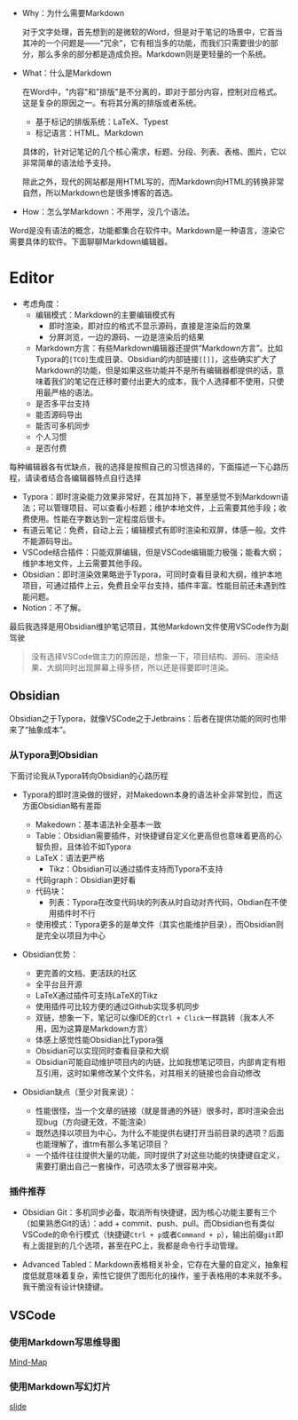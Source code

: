 + Why：为什么需要Markdown

	对于文字处理，首先想到的是微软的Word，但是对于笔记的场景中，它首当其冲的一个问题是——"冗余"，它有相当多的功能，而我们只需要很少的部分，那么多余的部分都是造成负担。Markdown则是更轻量的一个系统。

+ What：什么是Markdown

	在Word中，"内容"和"排版"是不分离的，即对于部分内容，控制对应格式。这是复杂的原因之一。有将其分离的排版或者系统。

	+ 基于标记的排版系统：LaTeX、Typest
	+ 标记语言：HTML、Markdown

	具体的，针对记笔记的几个核心需求，标题、分段、列表、表格、图片，它以非常简单的语法给予支持。

	除此之外，现代的网站都是用HTML写的，而Markdown向HTML的转换非常自然，所以Markdown也是很多博客的首选。

+ How：怎么学Markdown：不用学，没几个语法。

Word是没有语法的概念，功能都集合在软件中。Markdown是一种语言，渲染它需要具体的软件。下面聊聊Markdown编辑器。

# Editor

+ 考虑角度：
	+ 编辑模式：Markdown的主要编辑模式有
		+ 即时渲染，即对应的格式不显示源码，直接是渲染后的效果  
		+ 分屏浏览，一边的源码、一边是渲染后的结果
	+ Markdown方言：有些Markdown编辑器还提供“Markdown方言”。比如Typora的`[TCO]`生成目录、Obsidian的内部链接`[[]]`，这些确实扩大了Markdown的功能，但是如果这些功能并不是所有编辑器都提供的话，意味着我们的笔记在迁移时要付出更大的成本，我个人选择都不使用，只使用最严格的语法。
	+ 是否多平台支持
	+ 能否源码导出
	+ 能否可多机同步
	+ 个人习惯
	+ 是否付费

每种编辑器各有优缺点，我的选择是按照自己的习惯选择的，下面描述一下心路历程，请读者结合各编辑器特点自行选择

+ Typora：即时渲染能力效果非常好，在其加持下，甚至感觉不到Markdown语法；可以管理项目、可以查看小标题；维护本地文件，上云需要其他手段；收费使用。性能在字数达到一定程度后很卡。
+ 有道云笔记：免费，自动上云；编辑模式有即时渲染和双屏，体感一般。文件不能源码导出。
+ VSCode结合插件：只能双屏编辑，但是VSCode编辑能力极强；能看大纲；维护本地文件，上云需要其他手段。
+ Obsidian：即时渲染效果略逊于Typora，可同时查看目录和大纲，维护本地项目，可通过插件上云，免费且全平台支持，插件丰富。性能目前还未遇到性能问题。
+ Notion：不了解。

最后我选择是用Obsidian维护笔记项目，其他Markdown文件使用VSCode作为副驾驶
>没有选择VSCode做主力的原因是，想象一下，项目结构、源码、渲染结果、大纲同时出现屏幕上得多挤，所以还是得要即时渲染。

## Obsidian
Obsidian之于Typora，就像VSCode之于Jetbrains：后者在提供功能的同时也带来了“抽象成本”。 

### 从Typora到Obsidian

下面讨论我从Typora转向Obsidian的心路历程

+ Typora的即时渲染做的很好，对Makedown本身的语法补全非常到位，而这方面Obsidian略有差距
	+ Makedown：基本语法补全基本一致
	+ Table：Obsidian需要插件，对快捷键自定义化更高但也意味着更高的心智负担，且体验不如Typora
	+ LaTeX：语法更严格
		+ Tikz：Obsidian可以通过插件支持而Typora不支持
	+ 代码graph：Obsidian更好看
	+ 代码块：
		+ 列表：Typora在改变代码块的列表从时自动对齐代码，Obdian在不使用插件时不行
	+ 使用模式：Typora更多的是单文件（其实也能维护目录），而Obsidian则是完全以项目为中心

+ Obsidian优势：
	+ 更完善的文档、更活跃的社区
	+ 全平台且开源
	+ LaTeX通过插件可支持LaTeX的Tikz
	+ 使用插件可比较方便的通过Github实现多机同步
	+ 双链，想象一下，笔记可以像IDE的`Ctrl + Click`一样跳转（我本人不用，因为这算是Markdown方言）
	+ 体感上感觉性能Obsidian比Typora强
	+ Obsidian可以实现同时查看目录和大纲
	+ Obsidian可能自动维护项目内的内链，比如我想笔记项目，内部肯定有相互引用，这时如果修改某个文件名，对其相关的链接也会自动修改

+ Obsidian缺点（至少对我来说）：
	+ 性能很怪，当一个文章的链接（就是普通的外链）很多时，即时渲染会出现bug（方向键无效，不能渲染）
	+ 既然选择以项目为中心，为什么不能提供右键打开当前目录的选项？后面也能理解了，谁tm有那么多笔记项目？
	+ 一个插件往往提供大量的功能，同时提供了对这些功能的快捷键自定义，需要打磨出自己一套操作，可选项太多了很容易冲突。

### 插件推荐

+ Obsidian Git：多机同步必备，取消所有快捷键，因为核心功能主要有三个（如果熟悉Git的话）：add + commit、push、pull。而Obsidian也有类似VSCode的命令行模式（快捷键`Ctrl + p`或者`Command + p`），输出前缀`git`即有上面提到的几个选项，甚至在PC上，我都是命令行手动管理。

+ Advanced Tabled：Markdown表格相关补全，它存在大量的自定义，抽象程度低就意味着复杂，索性它提供了图形化的操作，鉴于表格用的本来就不多。我干脆没有设计快捷键。

## VSCode

### 使用Markdown写思维导图

[Mind-Map](./Mind-Map.md)

### 使用Markdown写幻灯片

[slide](./slide.md)
